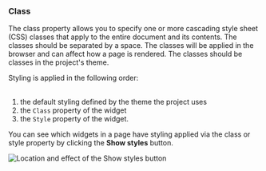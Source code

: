 ### Class

The class property allows you to specify one or more cascading style sheet (CSS) classes that apply to the entire document and its contents. The classes should be separated by a space. The classes will be applied in the browser and can affect how a page is rendered. The classes should be classes in the project's theme.

<div class="alert alert-info">

Styling is applied in the following order:<br />
<br />
1) the default styling defined by the theme the project uses<br />
2) the `Class` property of the widget<br />
3) the `Style` property of the widget.

</div>

You can see which widgets in a page have styling applied via the class or style property by clicking the <strong>Show styles</strong> button.

<img src="/refguide/attachments/common-widget-properties/show-styles.png" alt="Location and effect of the Show styles button" />
